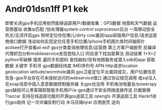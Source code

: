 # Andr01dsn1ff P1 kek
即使关闭gps手机应用依然能够追踪用户/数据收集：GPS数据 地图和天气数据 运营商基站 收集ip匹配 /协处理器system control soprocessor后台
一周移动安全热文/无须开启gps 照样定位你在哪儿/dirty cow漏洞/app获取用户信息/请求运营商借口数据
浅谈如何实现定位任意手机位置/iphone手机图片库时间轴照片acdsee打开查看aii exif gps分类查询地理信息/运营商 第三方客户端脱壳 反编译 代理抓包分析mobileservice发现登陆入口 同目录下找加密算法 测试结果 1+X=2 python写破解 撞库 遍历手机密码 查找越权/现有地图服务或潜入sdk的app 获取数据 关键字 手机号 gps数据经纬度 IMEI序列号 APN http请求location geolocation latitude/wormhole漏洞
gps卫星定位平台漏洞成灾，用户位置信息告急-gps平台存在可未授权访问的webservice借口 通过协议规范调用 或sql注入 在soap消息中插入恶意数据控制服务器
关gps也没用 手机电池电量会/powerspy 
gps缺陷可让黑客跟踪智能手机用户/a-gps通过不安全网络连接传送 拦截替换
Traccar 支持在线追踪功能的开源gps追踪工具 opengts 开源追踪工具
Hackrf进行gps劫持
记一次诈骗反制行动 木马压缩njrat
应用脱壳 逆向 
